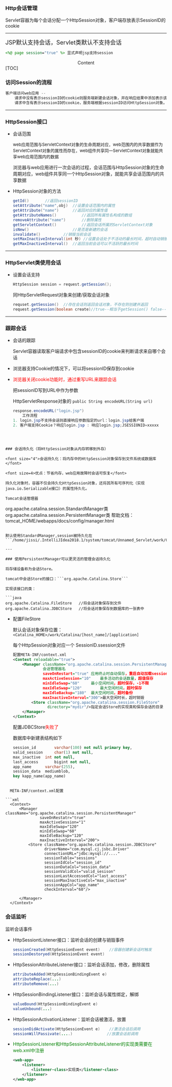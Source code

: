 ### Http会话管理

<font sieze=4>Servlet容器为每个会话分配一个HttpSession对象，客户端存放表示SessionID的cookie</font>

---

<font size=4>JSP默认支持会话，Servlet类默认不支持会话</font>

```jsp
<%@ page session="true" %> 显式声明jsp支持session
```

<center>Content</center>
[TOC]



### 访问Session的流程

```java
客户端访问web应用 -- 
    请求中没有表示sessionID的cookie则服务端新建会话对象，并在响应结果中添加表示该sessionID的cookie，客户端将该cookie保存；
    请求中含有表示sessionID的cookie，服务端根据sessionID访问HttpSession对象。
```

---

### HttpSession接口

* 会话范围

  <font size=2>web应用范围与ServletContext对象的生命周期对应，web范围内的共享数据作为ServletContext对象的属性而存在，web组件共享同一ServletContext对象就能共享web应用范围内的数据</font>

  浏览器与web应用进行一次会话的过程，会话范围与HttpSession对象的生命周期对应，web组件共享同一个HttpSession对象，就能共享会话范围内的共享数据

* HttpSession对象的方法

  ```java
  getId()		//返回sessionID
  setAttribute("name",obj)	//设置会话范围内的属性
  getAttribute("name")		//返回对应的属性值
  getAttributeNames()			//返回所有属性名构成的数组
  removeAttribute("name")		//删除属性
  getServletContext()			//返回会话所属的ServletContext对象
  isNew()					//是否是新建的会话
  invalidate()			//销毁当前会话
  setMaxInactiveInterval(int 秒) //设置会话处于不活动的最长时间，超时自动销毁会话，负数表示不限时
  getMaxInactiveInterval()	//返回当前会话可以不活跃的最长时间
  ```

---

### HttpServlet类使用会话

* 设置会话支持

  ```java
  HttpSession session = request.getSession(); 
  ```

  同HttpServletRequest对象来创建/获取会话对象

  ```java
  requset.getSession()	//存在会话则返回会话对象，不存在则创建并返回
  request.getSession(boolean create)//true--相当于getSession() false--不存在就返回null
  ```

---

### 跟踪会话

* 会话的跟踪

  Servlet容器读取客户端请求中包含sessionID的cookie来判断请求来自哪个会话

* 浏览器支持Cookie的情况下，可以将sessionID保存到cookie

* <font color="red">浏览器关闭cookie功能时，通过重写URL来跟踪会话</font>

  把sessionID写到URL中作为参数

  HttpServletResponse对象的 ```public String encodeURL(String url)```

  ```java
  response.encodeURL("login.jsp")
      工作流程
  1. login.jsp不支持会话则直接响应参数指定的url：login.jsp给客户端
  2. 客户端支持Cookie？响应login.jsp : 响应login.jsp;JSESSIONID=xxxxx
  ```
```
  
  

### 会话持久化（将HttpSession对象从内存转移到外存）

<font size="4">会话持久化：将内存中的HttpSession对象保存到文件系统或数据库</font>

<font size=4>优点：节省内存，web应用故障时会话可恢复</font>

持久化对象时，容器不仅会持久化HttpSession对象，还将其所有可序列化（实现java.io.Serializable接口）的属性持久化。

Tomcat会话管理器

```
org.apache.catalina.session.StandardManager类
org.apache.catalina.session.PersistentManager类
帮助文档：tomcat_HOME/webapps/docs/config/manager.html
```

默认使用StandardManager,session被持久化在```/home/jissi/.IntelliJIdea2018.1/system/tomcat/Unnamed_Servlet/work/Catalina/localhost/ROOT/SESSION.ser```

---

### 使用PersistentManager可以更灵活的管理会话持久化

将存储设备称为会话Store。

tomcat中会话Store的接口：```org.apache.Catalina.Store```

实现该接口的类：

​```java
org.apache.Catalina.FileStore	//将会话对象保存到文件
org.apache.Catalina.JDBCStore	//将会话对象保存到数据库的一张表中
```

* 配置FileStore

  默认会话对象保存位置：```<Catalina_HOME>/work/Catalina/[host_name]/[application]```

  每个HttpSession对象对应一个 SessionID.ssession文件

  ```xml
  配置META-INF/context.xml
  <Context reloadable="true">
      <Manager className="org.apache.catalina.session.PersistentManager"
               会话管理器名
               saveOnRestart="true"	应用终止时自动保存，重启自动加载session
               maxActiveSession="10"	最多活动的会话数量，超值保存
               minIdleSwap="60"		最小空闲时间，超时保存，-1不限
               maxIdleSwap="120"		最大空闲时间，超时保存
               maxIdleBackup="180"	最大空闲时间，超时备份
               maxInactiveInterval="300">最大空闲时长，超时销毁
          <Store className="org.apache.catalina.session.FileStore"
                 directory="mydir"/>指定会话Store的实现类和保存会话的目录
      </Manager>
  </Context>
  ```
  
  配置JDBCStore<font color="red">失败了</font>
  
  数据库中新建表结构如下
  
  ```sql
  session_id		varchar(100) not null primary key,
  valid_session 	char(1) not null,
  max_inactive	int not null,
  last_access		bigint not null,
  app_name		varchar(255),
  session_data	mediumblob,
  key kapp_name(app_name)
  ```
```

  META-INF/context.xml配置

​```xml
  <Context>
      <Manager className="org.apache.catalina.session.PersistentManager"
               saveOnRestatr="true"
               maxActiveSession="1"
               maxIdleSwap="120"
               minIdleSwap="60"
               maxIdleBackup="120"
               maxInactiveInterval="200">
          <Store className="org.apache.catalina.session.JDBCStore"
                 driverName="com.mysql.cj.jsbc.Driver"
                 connectionURL="jdbc:mysql://...."
                 sessionTable="sessions"
                 sessionIdCol="session_id"
                 sessionDataCol="session_data"
                 sessionValidCol="valid_sesison"
                 sessionLastAccessedCol="last_access"
                 sessionMaxInactiveCol="max_inactive"
                 sessionAppCol="app_name"
                 checkInterval="60"/>
          
      </Manager>
  </Context>
```

  

### 会话监听

监听会话事件

* HttpSessiontListener接口：监听会话的创建与销毁事件

  ```java
  sessionCreated(HttpSessionEvent event)	//容器创建新会话时触发
  sessionDestoryed(HttpSessionEvent event)
  ```

* HttpSessionAttributeListener接口：监听会话添加，修改，删除属性

  ```java
  attributeAdded(HttpSessionBindingEvent e)
  attributeReplace(...)
  attributeRemove(...)
  ```

* HttpSessionBindingListener接口：监听会话与属性绑定，解绑

  ```java
  valueBound(HttpSessionBindingEvent e)
  valueUnbound(...)
  ```

* HttpSessionActivationListener：监听会话被激活，放置

  ```java
  sessionDidActivate(HttpSessionEvent e)	//激活会话后调用
  sessionWillPassivate(....)			   //放置会话前调用
  ```

* <font color="green">HttpSessionListener和HttpSessionAttributeListener的实现类需要在web.xml中注册</font>

  ```xml
  <web-app>
      <listener>
          <listener-class>实现类</listener-class>
      </listener>
  </web-app>
  ```

  

